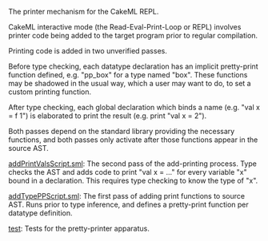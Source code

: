 The printer mechanism for the CakeML REPL.

CakeML interactive mode (the Read-Eval-Print-Loop or REPL) involves printer
code being added to the target program prior to regular compilation.

Printing code is added in two unverified passes.

Before type checking, each datatype declaration has an implicit pretty-print
function defined, e.g. "pp_box" for a type named "box". These functions may be
shadowed in the usual way, which a user may want to do, to set a custom
printing function.

After type checking, each global declaration which binds a name
(e.g. "val x = f 1") is elaborated to print the result
(e.g. print "val x = 2").

Both passes depend on the standard library providing the necessary functions,
and both passes only activate after those functions appear in the source AST.




[addPrintValsScript.sml](addPrintValsScript.sml):
The second pass of the add-printing process. Type checks
the AST and adds code to print "val x = ..." for every
variable "x" bound in a declaration. This requires type
checking to know the type of "x".

[addTypePPScript.sml](addTypePPScript.sml):
The first pass of adding print functions to source AST.
Runs prior to type inference, and defines a pretty-print
function per datatype definition.

[test](test):
Tests for the pretty-printer apparatus.
